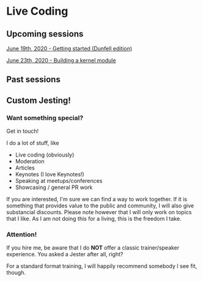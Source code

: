 # Live Coding

## Upcoming sessions

[June 19th, 2020 - Getting started (Dunfell edition)](session_1_v2/main.md)

[June 23th, 2020 - Building a kernel module](session_13/main.md)

## Past sessions

## Custom Jesting!

### Want something special?

Get in touch!

I do a lot of stuff, like
* Live coding (obviously)
* Moderation
* Articles
* Keynotes (I love Keynotes!)
* Speaking at meetups/conferences
* Showcasing / general PR work

If you are interested, I'm sure we can find a way to work together. If it is something that provides value to the public and community, I will also give substancial discounts. Please note however that I will only work on topics that I like. As I am not doing this for a living, this is the freedom I take.

### Attention!

If you hire me, be aware that I do **NOT** offer a classic trainer/speaker experience. You asked a Jester after all, right?

For a standard format training, I will happily recommend somebody I see fit, though.
